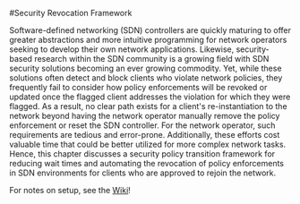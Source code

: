 #Security Revocation Framework
 
 Software-defined networking (SDN) controllers are quickly maturing to offer greater abstractions and more intuitive programming for network operators seeking to develop their own network applications. Likewise, security-based research within the SDN community is a growing field with SDN security solutions becoming an ever growing commodity. Yet, while these solutions often detect and block clients who violate network policies, they frequently fail to consider how policy enforcements will be revoked or updated once the flagged client addresses the violation for which they were flagged. As a result, no clear path exists for a client's re-instantiation to the network beyond having the network operator manually remove the policy enforcement or reset the SDN controller. For the network operator, such requirements are tedious and error-prone. Additionally, these efforts cost valuable time that could be better utilized for more complex network tasks. Hence, this chapter discusses a security policy transition framework for reducing wait times and automating the revocation of policy enforcements in SDN environments for clients who are approved to rejoin the network.

For notes on setup, see the [Wiki](https://github.com/Ryuretic/SecRev/wiki)! 
